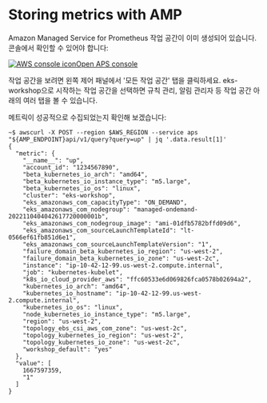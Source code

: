 # Storing metrics with AMP

Amazon Managed Service for Prometheus 작업 공간이 이미 생성되어 있습니다. 콘솔에서 확인할 수 있어야 합니다:

[![AWS console icon](https://eksworkshop.com/img/services/aps.png)Open APS console](https://console.aws.amazon.com/prometheus/home#/workspaces)

작업 공간을 보려면 왼쪽 제어 패널에서 '모든 작업 공간' 탭을 클릭하세요. eks-workshop으로 시작하는 작업 공간을 선택하면 규칙 관리, 알림 관리자 등 작업 공간 아래의 여러 탭을 볼 수 있습니다.

메트릭이 성공적으로 수집되었는지 확인해 보겠습니다:

```
~$ awscurl -X POST --region $AWS_REGION --service aps "${AMP_ENDPOINT}api/v1/query?query=up" | jq '.data.result[1]'
{
  "metric": {
    "__name__": "up",
    "account_id": "1234567890",
    "beta_kubernetes_io_arch": "amd64",
    "beta_kubernetes_io_instance_type": "m5.large",
    "beta_kubernetes_io_os": "linux",
    "cluster": "eks-workshop",
    "eks_amazonaws_com_capacityType": "ON_DEMAND",
    "eks_amazonaws_com_nodegroup": "managed-ondemand-2022110404042617720000001b",
    "eks_amazonaws_com_nodegroup_image": "ami-01dfb5782bffd09d6",
    "eks_amazonaws_com_sourceLaunchTemplateId": "lt-0566ef61fb851d6e1",
    "eks_amazonaws_com_sourceLaunchTemplateVersion": "1",
    "failure_domain_beta_kubernetes_io_region": "us-west-2",
    "failure_domain_beta_kubernetes_io_zone": "us-west-2c",
    "instance": "ip-10-42-12-99.us-west-2.compute.internal",
    "job": "kubernetes-kubelet",
    "k8s_io_cloud_provider_aws": "ffc60533e6d069826fca0578b02694a2",
    "kubernetes_io_arch": "amd64",
    "kubernetes_io_hostname": "ip-10-42-12-99.us-west-2.compute.internal",
    "kubernetes_io_os": "linux",
    "node_kubernetes_io_instance_type": "m5.large",
    "region": "us-west-2",
    "topology_ebs_csi_aws_com_zone": "us-west-2c",
    "topology_kubernetes_io_region": "us-west-2",
    "topology_kubernetes_io_zone": "us-west-2c",
    "workshop_default": "yes"
  },
  "value": [
    1667597359,
    "1"
  ]
}
```

